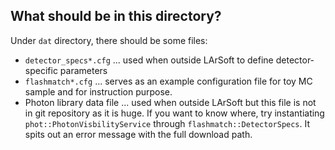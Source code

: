 ## What should be in this directory?
Under `dat` directory, there should be some files:
* `detector_specs*.cfg` ... used when outside LArSoft to define detector-specific parameters
* `flashmatch*.cfg` ... serves as an example configuration file for toy MC sample and for instruction purpose.
* Photon library data file ... used when outside LArSoft but this file is not in git repository as it is huge. If you want to know where, try instantiating `phot::PhotonVisbilityService` through `flashmatch::DetectorSpecs`. It spits out an error message with the full download path.


